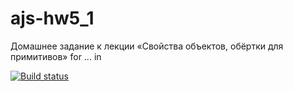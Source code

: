 # ajs-hw5_1
Домашнее задание к лекции «Свойства объектов, обёртки для примитивов» for ... in

[![Build status](https://ci.appveyor.com/api/projects/status/hwhwkujt1xe1olse/branch/master?svg=true)](https://ci.appveyor.com/project/Mistel-77/ajs-hw5-1/branch/master)
